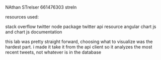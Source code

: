 NAthan STrelser
661476303
streln

resources used:

stack overflow 
twitter node package
twitter api resource
angular chart js and  chart js documentation


this lab was pretty straight forward, choosing what to visualize was the hardest part.
i made it take it from the api client so it analyzes the most recent tweets, not whatever is in the database